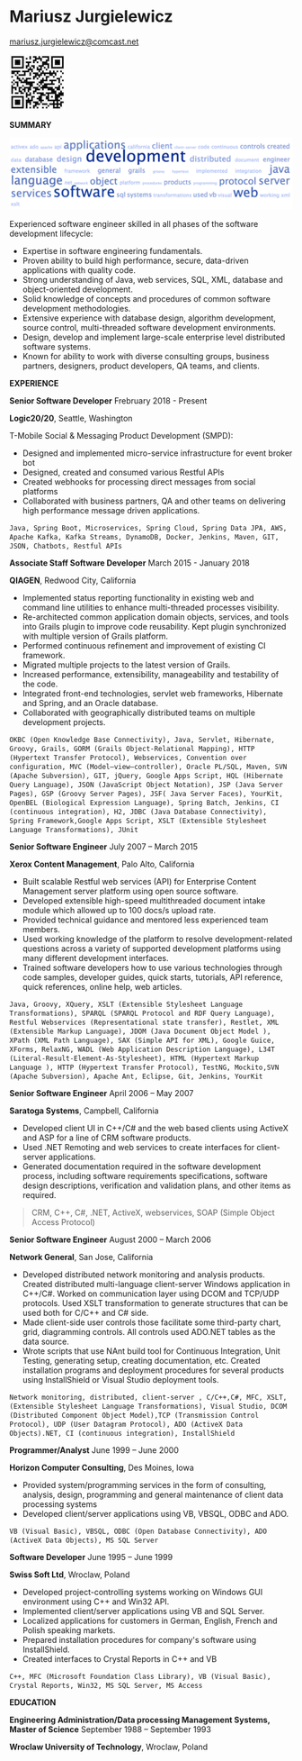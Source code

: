 # Mariusz Jurgielewicz 

<mariusz.jurgielewicz@comcast.net>

[![LinkedIn profile](linkedinqr.jpeg)](http://linkedin.com/in/msjurgie/)

**SUMMARY**

![Tagcloud](resume_tagcloud.png)

Experienced software engineer skilled in all phases of the software
development lifecycle:

-   Expertise in software engineering fundamentals.
-   Proven ability to build high performance, secure, data-driven
    applications with quality code.
-   Strong understanding of Java, web services, SQL, XML, database and
    object-oriented development.
-   Solid knowledge of concepts and procedures of common software
    development methodologies.
-   Extensive experience with database design, algorithm development,
    source control, multi-threaded software development environments.
-   Design, develop and implement large-scale enterprise level
    distributed software systems.
-   Known for ability to work with diverse consulting groups, business
    partners, designers, product developers, QA teams, and clients.

**EXPERIENCE**

**Senior Software Developer** Frebruary 2018 - Present

**Logic20/20**, Seattle, Washington

T-Mobile Social & Messaging Product Development (SMPD):

-	Designed and implemented micro-service infrastructure for event broker bot
-	Designed, created and consumed various Restful APIs
-   Created webhooks for processing direct messages from social platforms
-	Collaborated with business partners, QA and other teams on delivering high performance message driven applications.
```
Java, Spring Boot, Microservices, Spring Cloud, Spring Data JPA, AWS, Apache Kafka, Kafka Streams, DynamoDB, Docker, Jenkins, Maven, GIT, JSON, Chatbots, Restful APIs
```

**Associate Staff Software Developer** March 2015 - January 2018

**QIAGEN**, Redwood City, California
 
-   Implemented status reporting functionality in existing web and
    command line utilities to enhance multi-threaded processes
    visibility.
-   Re-architected common application domain objects, services, and
    tools into Grails plugin to improve code reusability. Kept plugin
    synchronized with multiple version of Grails platform.
-   Performed continuous refinement and improvement of existing CI
    framework.
-   Migrated multiple projects to the latest version of Grails.
-   Increased performance, extensibility, manageability and testability
    of the code.
-   Integrated front-end technologies, servlet web frameworks, Hibernate
    and Spring, and an Oracle database.
-   Collaborated with geographically distributed teams on multiple
    development projects.
```
OKBC (Open Knowledge Base Connectivity), Java, Servlet, Hibernate, Groovy, Grails, GORM (Grails Object-Relational Mapping), HTTP (Hypertext Transfer Protocol), Webservices, Convention over configuration, MVC (Model–view–controller), Oracle PL/SQL, Maven, SVN (Apache Subversion), GIT, jQuery, Google Apps Script, HQL (Hibernate Query Language), JSON (JavaScript Object Notation), JSP (Java Server Pages), GSP (Groovy Server Pages), JSF( Java Server Faces), YourKit, OpenBEL (Biological Expression Language), Spring Batch, Jenkins, CI (continuous integration), H2, JDBC (Java Database Connectivity), Spring Framework,Google Apps Script, XSLT (Extensible Stylesheet Language Transformations), JUnit
```
**Senior Software Engineer** July 2007 – March 2015

**Xerox Content Management**, Palo Alto, California
-   Built scalable Restful web services (API) for Enterprise Content
    Management server platform using open source software.
-   Developed extensible high-speed multithreaded document intake module
    which allowed up to 100 docs/s upload rate.
-   Provided technical guidance and mentored less experienced team
    members.
-   Used working knowledge of the platform to resolve
    development-related questions across a variety of supported
    development platforms using many different development interfaces.
-   Trained software developers how to use various technologies through
    code samples, developer guides, quick starts, tutorials, API
    reference, quick references, online help, web articles.
```
Java, Groovy, XQuery, XSLT (Extensible Stylesheet Language Transformations), SPARQL (SPARQL Protocol and RDF Query Language), Restful Webservices (Representational state transfer), Restlet, XML (Extensible Markup Language), JDOM (Java Document Object Model ), XPath (XML Path Language), SAX (Simple API for XML), Google Guice, XForms, RelaxNG, WADL (Web Application Description Language), L34T (Literal-Result-Element-As-Stylesheet), HTML (Hypertext Markup Language ), HTTP (Hypertext Transfer Protocol), TestNG, Mockito,SVN (Apache Subversion), Apache Ant, Eclipse, Git, Jenkins, YourKit
```
**Senior Software Engineer** April 2006 – May 2007

**Saratoga Systems**, Campbell, California
-   Developed client UI in C++/C\# and the web based clients using
    ActiveX and ASP for a line of CRM software products.
-   Used .NET Remoting and web services to create interfaces for
    client-server applications.
-   Generated documentation required in the software development
    process, including software requirements specifications, software
    design descriptions, verification and validation plans, and other
    items as required.
> CRM, C++, C#, .NET, ActiveX, webservices, SOAP (Simple Object Access Protocol)

**Senior Software Engineer** August 2000 – March 2006

**Network General**, San Jose, California

-   Developed distributed network monitoring and analysis products.
    Created distributed multi-language client-server Windows application
    in C++/C#. Worked on communication layer using DCOM and TCP/UDP
    protocols. Used XSLT transformation to generate structures that can
    be used both for C/C++ and C# side.
-   Made client-side user controls those facilitate some third-party
    chart, grid, diagramming controls. All controls used ADO.NET tables
    as the data source.
-   Wrote scripts that use NAnt build tool for Continuous Integration,
    Unit Testing, generating setup, creating documentation, etc. Created
    installation programs and deployment procedures for several products
    using InstallShield or Visual Studio deployment tools.
```
Network monitoring, distributed, client-server , C/C++,C#, MFC, XSLT, (Extensible Stylesheet Language Transformations), Visual Studio, DCOM (Distributed Component Object Model),TCP (Transmission Control Protocol), UDP (User Datagram Protocol), ADO (ActiveX Data Objects).NET, CI (continuous integration), InstallShield
```

**Programmer/Analyst** June 1999 – June 2000

**Horizon Computer Consulting**, Des Moines, Iowa

-   Provided system/programming services in the form of consulting,
    analysis, design, programming and general maintenance of client data
    processing systems
-   Developed client/server applications using VB, VBSQL, ODBC and ADO.
```
VB (Visual Basic), VBSQL, ODBC (Open Database Connectivity), ADO (ActiveX Data Objects), MS SQL Server
```
**Software Developer** June 1995 – June 1999

**Swiss Soft Ltd**, Wroclaw, Poland

-   Developed project-controlling systems working on Windows GUI
    environment using C++ and Win32 API.
-   Implemented client/server applications using VB and SQL Server.
-   Localized applications for customers in German, English, French and
    Polish speaking markets.
-   Prepared installation procedures for company's software using
    InstallShield.
-   Created interfaces to Crystal Reports in C++ and VB
```
C++, MFC (Microsoft Foundation Class Library), VB (Visual Basic), Crystal Reports, Win32, MS SQL Server, MS Access
```
**EDUCATION**

**Engineering Administration/Data processing Management Systems, Master
of Science** September 1988 – September 1993

**Wroclaw University of Technology**, Wroclaw, Poland









